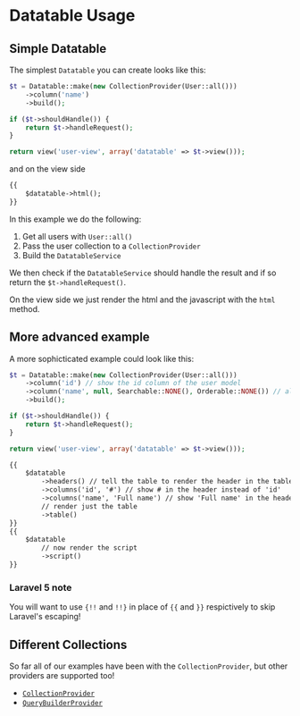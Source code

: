 # Datatable Usage
## Simple Datatable

The simplest `Datatable` you can create looks like this:
```php
$t = Datatable::make(new CollectionProvider(User::all()))
	->column('name')
	->build();

if ($t->shouldHandle()) {
    return $t->handleRequest();
}

return view('user-view', array('datatable' => $t->view()));
```

and on the view side

```html 
{{
	$datatable->html();
}}

```

In this example we do the following:

1. Get all users with `User::all()` 
2. Pass the user collection to a `CollectionProvider`
3. Build the `DatatableService` 

We then check if the `DatatableService` should handle the result and if so return the `$t->handleRequest()`.

On the view side we just render the html and the javascript with the `html` method.

## More advanced example

A more sophicticated example could look like this:
```php
$t = Datatable::make(new CollectionProvider(User::all()))
	->column('id') // show the id column of the user model
	->column('name', null, Searchable::NONE(), Orderable::NONE()) // also show the full name of the user, but do not allow searching or ordering of the column
	->build();

if ($t->shouldHandle()) {
    return $t->handleRequest();
}

return view('user-view', array('datatable' => $t->view()));
```

```html 
{{
	$datatable
		->headers() // tell the table to render the header in the table
		->columns('id', '#') // show # in the header instead of 'id'
		->columns('name', 'Full name') // show 'Full name' in the header instead of 'name'
        // render just the table
		->table()
}}
{{
	$datatable
        // now render the script
		->script() 
}}
```

### Laravel 5 note

You will want to use `{!!` and `!!}` in place of `{{` and `}}` respictively to skip Laravel's escaping!

## Different Collections

So far all of our examples have been with the `CollectionProvider`, but other providers are supported too!

* [`CollectionProvider`](basic-usage.md)
* [`QueryBuilderProvider`](database-usage.md)


